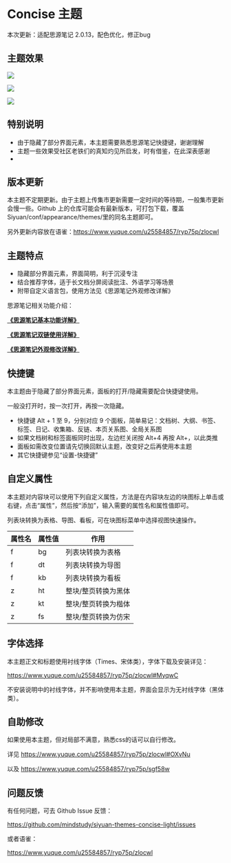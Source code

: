 # Concise 主题

本次更新：适配思源笔记 2.0.13，配色优化，修正bug

## 主题效果

![](https://i.imgtg.com/2022/05/16/zwcT6.png)



![](https://i.imgtg.com/2022/05/16/zwHLG.png)



![](https://i.imgtg.com/2022/05/16/zwQPD.png)



## 特别说明

- 由于隐藏了部分界面元素，本主题需要熟悉思源笔记快捷键，谢谢理解
- 主题一些效果受社区老铁们的真知灼见所启发，时有借鉴，在此深表感谢
- 

## 版本更新

本主题不定期更新。由于主题上传集市更新需要一定时间的等待期，一般集市更新会慢一些。Github 上的仓库可能会有最新版本，可打包下载，覆盖 Siyuan/conf/appearance/themes/里的同名主题即可。

另外更新内容放在语雀：https://www.yuque.com/u25584857/ryp75p/zlocwl

## 主题特点

- 隐藏部分界面元素，界面简明，利于沉浸专注
- 结合推荐字体，适于长文档分屏阅读批注、外语学习等场景
- 附带自定义语言包，使用方法见《思源笔记外观修改详解》


思源笔记相关功能介绍：

  [**《思源笔记基本功能详解》**](https://www.yuque.com/u25584857/ryp75p/cd49lz)

  [**《思源笔记双链使用详解》**](https://www.yuque.com/u25584857/ryp75p/tcv57u)

  [**《思源笔记外观修改详解》**](https://www.yuque.com/u25584857/ryp75p/sgf58w)



## 快捷键

本主题由于隐藏了部分界面元素，面板的打开/隐藏需要配合快捷键使用。

一般没打开时，按一次打开，再按一次隐藏。

- 快捷键 Alt + 1 至 9，分别对应 9 个面板，简单易记：文档树、大纲、书签、标签、日记、收集箱、反链、本页关系图、全局关系图
- 如果文档树和标签面板同时出现，左边栏关闭按 Alt+4 再按 Alt+，以此类推
- 面板如需改变位置请先切换回默认主题，改变好之后再使用本主题
- 其它快捷键参见“设置-快捷键”

## 自定义属性

本主题对内容块可以使用下列自定义属性，方法是在内容块左边的块图标上单击或右键，点击“属性”，然后按“添加”，输入需要的属性名和属性值即可。

列表块转换为表格、导图、看板，可在块图标菜单中选择视图快速操作。

| 属性名 | 属性值 | 作用                |
| ------ | ------ | ------------------- |
| f      | bg     | 列表块转换为表格    |
| f      | dt     | 列表块转换为导图    |
| f      | kb     | 列表块转换为看板    |
| z      | ht     | 整块/整页转换为黑体 |
| z      | kt     | 整块/整页转换为楷体 |
| z      | fs     | 整块/整页转换为仿宋 |

## 字体选择

本主题正文和标题使用衬线字体（Times、宋体类），字体下载及安装详见：

https://www.yuque.com/u25584857/ryp75p/zlocwl#MyqwC

不安装说明中的衬线字体，并不影响使用本主题，界面会显示为无衬线字体（黑体类）。

## 自助修改

如果使用本主题，但对局部不满意，熟悉css的话可以自行修改。

详见 https://www.yuque.com/u25584857/ryp75p/zlocwl#OXvNu

以及 https://www.yuque.com/u25584857/ryp75p/sgf58w

## 问题反馈

有任何问题，可去 Github Issue 反馈：

https://github.com/mindstudy/siyuan-themes-concise-light/issues

或者语雀：

https://www.yuque.com/u25584857/ryp75p/zlocwl













